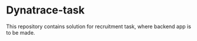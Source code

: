 # Dynatrace-task
This repository contains solution for recruitment task, where backend app is to be made.
